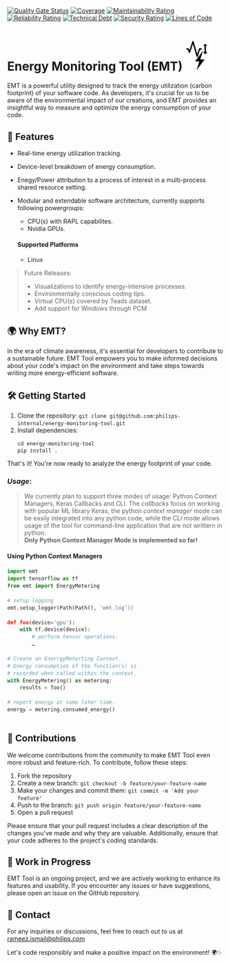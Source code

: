 [![Quality Gate Status](https://sonarqube.internal.philips/api/project_badges/measure?project=philips-internal.energy-monitoring-tool&metric=alert_status&token=sqb_a8e3afd92e27cebb6abced82da278d6cd6c593dd)](https://sonarqube.internal.philips/dashboard?id=philips-internal.energy-monitoring-tool)
[![Coverage](https://sonarqube.internal.philips/api/project_badges/measure?project=philips-internal.energy-monitoring-tool&metric=coverage&token=sqb_a8e3afd92e27cebb6abced82da278d6cd6c593dd)](https://sonarqube.internal.philips/dashboard?id=philips-internal.energy-monitoring-tool)
[![Maintainability Rating](https://sonarqube.internal.philips/api/project_badges/measure?project=philips-internal.energy-monitoring-tool&metric=sqale_rating&token=sqb_a8e3afd92e27cebb6abced82da278d6cd6c593dd)](https://sonarqube.internal.philips/dashboard?id=philips-internal.energy-monitoring-tool)
[![Reliability Rating](https://sonarqube.internal.philips/api/project_badges/measure?project=philips-internal.energy-monitoring-tool&metric=reliability_rating&token=sqb_a8e3afd92e27cebb6abced82da278d6cd6c593dd)](https://sonarqube.internal.philips/dashboard?id=philips-internal.energy-monitoring-tool)
[![Technical Debt](https://sonarqube.internal.philips/api/project_badges/measure?project=philips-internal.energy-monitoring-tool&metric=sqale_index&token=sqb_a8e3afd92e27cebb6abced82da278d6cd6c593dd)](https://sonarqube.internal.philips/dashboard?id=philips-internal.energy-monitoring-tool)
[![Security Rating](https://sonarqube.internal.philips/api/project_badges/measure?project=philips-internal.energy-monitoring-tool&metric=security_rating&token=sqb_a8e3afd92e27cebb6abced82da278d6cd6c593dd)](https://sonarqube.internal.philips/dashboard?id=philips-internal.energy-monitoring-tool)
[![Lines of Code](https://sonarqube.internal.philips/api/project_badges/measure?project=philips-internal.energy-monitoring-tool&metric=ncloc&token=sqb_a8e3afd92e27cebb6abced82da278d6cd6c593dd)](https://sonarqube.internal.philips/dashboard?id=philips-internal.energy-monitoring-tool)

# Energy Monitoring Tool (EMT) <img src="logo.png" alt="EMT Logo" width="60"/>
EMT is a powerful utility designed to track the energy utilization (carbon footprint) of your software code. As developers, it's crucial for us to be aware of the environmental impact of our creations, and EMT  provides an insightful way to measure and optimize the energy consumption of your code.

## 🚀 Features

- Real-time energy utilization tracking.
- Device-level breakdown of energy consumption.
- Enegy/Power attribution to a process of interest in a multi-process shared resource setting.
- Modular and extendable software architecture, currently supports following powergroups:
   - CPU(s) with RAPL capabilites.
   - Nvidia GPUs.

   #### Supported Platforms
  -  Linux

> Future Releases:
  >   - Visualizations to identify energy-intensive processes. 
  >   - Environmentally conscious coding tips.
  >   - Virtual CPU(s) covered by Teads dataset.
  >   - Add support for Windows through PCM


## 🌍 Why EMT?

In the era of climate awareness, it's essential for developers to contribute to a sustainable future. EMT Tool empowers you to make informed decisions about your code's impact on the environment and take steps towards writing more energy-efficient software.

## 🛠️ Getting Started

1. Clone the repository: `git clone git@github.com:philips-internal/energy-monitoring-tool.git`
2. Install dependencies:
   ```shell
   cd energy-monitoring-tool
   pip install .
   ````

That's it! You're now ready to analyze the energy footprint of your code.
###  *Usage*:
>We currently plan to support three modes of usage: Python Context Managers,  Keras Callbacks and CLI.
>The *callbacks* focus on working with popular ML library Keras, the python *context manager* mode can
>be easily integrated into any python code, while the *CLI* mode allows usage of the tool for 
> command-line application that are not writtern in python.  
> **Only Python Context Manager Mode is implemented so far!**

#### Using Python Context Managers
```python
import emt
import tensorflow as tf
from emt import EnergyMetering

# setup logging
emt.setup_logger(Path(Path(), 'emt.log’))

def foo(device='gpu'): 
    with tf.device(device):
        # perform tensor operations.
        …

# Create an EnerrgyMeterting Context.
# Energy consumption of the function(s) is
# recorded when called within the context.
with EnergyMetering() as metering:
    results = foo()

# report energy at some later time.
energy = metering.consumed_energy()
 
```

#### 
## 🤝 Contributions

We welcome contributions from the community to make EMT Tool even more robust and feature-rich. To contribute, follow these steps:

1. Fork the repository
2. Create a new branch: `git checkout -b feature/your-feature-name`
3. Make your changes and commit them: `git commit -m 'Add your feature'`
4. Push to the branch: `git push origin feature/your-feature-name`
5. Open a pull request

Please ensure that your pull request includes a clear description of the changes you've made and why they are valuable. Additionally, ensure that your code adheres to the project's coding standards.

## 🚧 Work in Progress

EMT Tool is an ongoing project, and we are actively working to enhance its features and usability. If you encounter any issues or have suggestions, please open an issue on the GitHub repository.


## 📧 Contact

For any inquiries or discussions, feel free to reach out to us at [rameez.ismail@philips.com](mailto:rameez.ismail@philips.com)

Let's code responsibly and make a positive impact on the environment! 🌍✨
